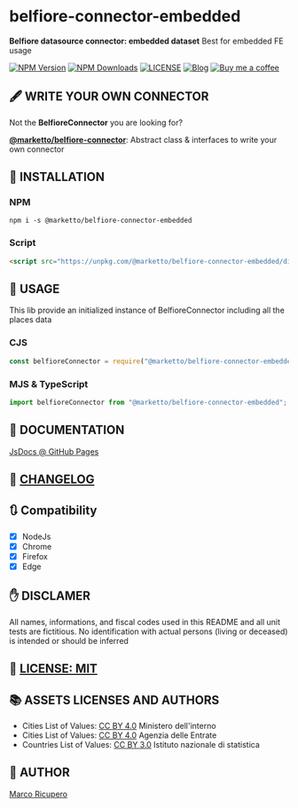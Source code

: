 # belfiore-connector-embedded

**Belfiore datasource connector: embedded dataset**
Best for embedded FE usage

[![NPM Version](https://img.shields.io/npm/v/@marketto/belfiore-connector-embedded.svg)](https://www.npmjs.com/package/@marketto/belfiore-connector-embedded)
[![NPM Downloads](https://img.shields.io/npm/dm/@marketto/belfiore-connector-embedded.svg)](https://www.npmjs.com/package/@marketto/belfiore-connector-embedded)
[![LICENSE](https://img.shields.io/badge/licese-MIT-gold.svg)](https://github.com/Marketto/belfiore-connector-embedded/blob/master/LICENSE)
[![Blog](https://img.shields.io/badge/blog-marketto-blue.svg)](http://blog.marketto.it)
[![Buy me a coffee](https://img.shields.io/badge/Ko--fi-donate-blueviolet)](https://ko-fi.com/marketto)

## 🖋️ WRITE YOUR OWN CONNECTOR

Not the **BelfioreConnector** you are looking for?

[**@marketto/belfiore-connector**](https://www.npmjs.com/package/@marketto/belfiore-connector): Abstract class & interfaces to write your own connector

## 🔌 INSTALLATION

### NPM

```{r, engine='bash', global_install}
npm i -s @marketto/belfiore-connector-embedded
```

### Script

```html
<script src="https://unpkg.com/@marketto/belfiore-connector-embedded/dist/belfiore-connector-embedded.bundle.min.js"></script>
```

## 🔧 USAGE

This lib provide an initialized instance of BelfioreConnector including all the places data

### CJS

```javascript
const belfioreConnector = require("@marketto/belfiore-connector-embedded");
```

### MJS & TypeScript

```javascript
import belfioreConnector from "@marketto/belfiore-connector-embedded";
```

## 📖 DOCUMENTATION

[JsDocs @ GitHub Pages](https://marketto.github.io/belfiore-connector-embedded/)

## 📙 [CHANGELOG](CHANGELOG.MD)

## 🔃 Compatibility

- [x] NodeJs
- [x] Chrome
- [x] Firefox
- [x] Edge

## ✋ DISCLAMER

All names, informations, and fiscal codes used in this README and all unit tests are fictitious.
No identification with actual persons (living or deceased) is intended or should be inferred

## 📜 [LICENSE: MIT](LICENSE)

## 📚 ASSETS LICENSES AND AUTHORS

- Cities List of Values: [CC BY 4.0](asset/MINISTERO_DELL_INTERNO.LICENSE) Ministero dell'interno
- Cities List of Values: [CC BY 4.0](asset/AGENZIA_DELLE_ENTRATE.LICENSE) Agenzia delle Entrate
- Countries List of Values: [CC BY 3.0](asset/ISTITUTO_NAZIONALE_DI_STATISTICA.LICENSE) Istituto nazionale di statistica

## 📝 AUTHOR

[Marco Ricupero](mailto:marco.ricupero@gmail.com)
